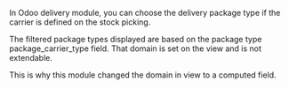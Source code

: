 In Odoo delivery module, you can choose the delivery package type if the carrier
is defined on the stock picking.

The filtered package types displayed are based on the package type package_carrier_type
field. That domain is set on the view and is not extendable.

This is why this module changed the domain in view to a computed field.
